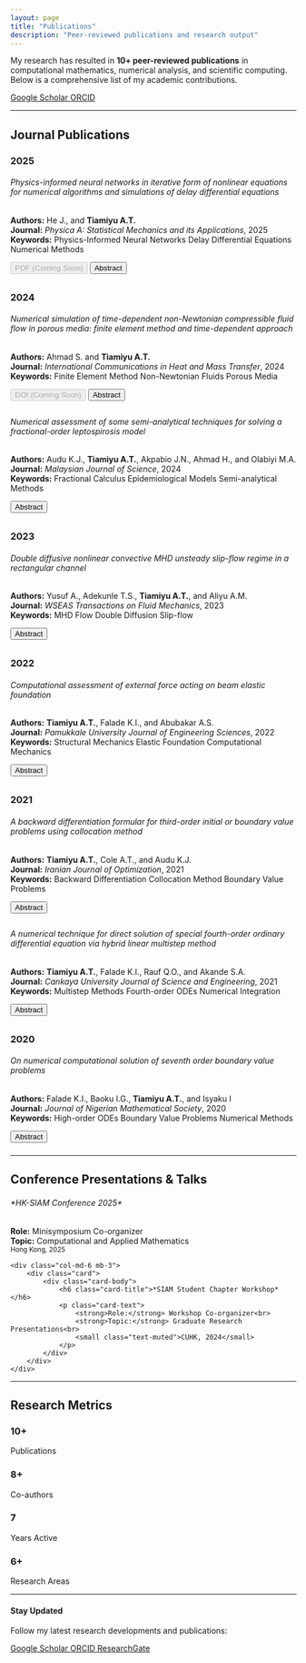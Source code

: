 ```yaml
---
layout: page
title: "Publications"
description: "Peer-reviewed publications and research output"
---
```


<div class="row mb-4">
    <div class="col-md-8">
        <p class="lead">
            My research has resulted in <strong>10+ peer-reviewed publications</strong> in computational mathematics, 
            numerical analysis, and scientific computing. Below is a comprehensive list of my academic contributions.
        </p>
    </div>
    <div class="col-md-4 text-end">
        <a href="https://scholar.google.com/citations?user=Abdgafar-Tiamiyu" class="btn btn-outline-primary" target="_blank">
            <i class="ai ai-google-scholar"></i> Google Scholar
        </a>
        <a href="https://orcid.org/0000-0003-1641-7196" class="btn btn-outline-success" target="_blank">
            <i class="ai ai-orcid"></i> ORCID
        </a>
    </div>
</div>

---

## Journal Publications

<div class="publications-list">

<h3 class="text-left text-primary mb-4 mt-5">2025</h3>

<div class="card mb-3">
    <div class="card-body">
        <h6 class="card-title text-primary">
            Physics-informed neural networks in iterative form of nonlinear equations for numerical algorithms and simulations of delay differential equations
        </h6>
        <p class="card-text">
            <strong>Authors:</strong> He J., and <strong>Tiamiyu A.T.</strong><br>
            <strong>Journal:</strong> <em>Physica A: Statistical Mechanics and its Applications</em>, 2025<br>
            <strong>Keywords:</strong> 
            <span class="badge bg-light text-dark me-1">Physics-Informed Neural Networks</span>
            <span class="badge bg-light text-dark me-1">Delay Differential Equations</span>
            <span class="badge bg-light text-dark me-1">Numerical Methods</span>
        </p>
        <div class="publication-links">
            <button class="btn btn-sm btn-outline-primary me-2" disabled>
                <i class="fas fa-file-pdf"></i> PDF (Coming Soon)
            </button>
            <button class="btn btn-sm btn-outline-secondary" onclick="toggleAbstract('abstract2025-1')">
                <i class="fas fa-align-left"></i> Abstract
            </button>
        </div>
        <div id="abstract2025-1" class="abstract-content mt-3" style="display: none;">
            <div class="alert alert-light">
                <small><strong>Abstract:</strong> This paper presents novel physics-informed neural network approaches for solving delay differential equations through iterative formulations, demonstrating improved convergence and accuracy in numerical simulations.</small>
            </div>
        </div>
    </div>
</div>

<h3 class="text-left text-primary mb-4 mt-5">2024</h3>

<div class="card mb-3">
    <div class="card-body">
        <h6 class="card-title text-primary">
            Numerical simulation of time-dependent non-Newtonian compressible fluid flow in porous media: finite element method and time-dependent approach
        </h6>
        <p class="card-text">
            <strong>Authors:</strong> Ahmad S. and <strong>Tiamiyu A.T.</strong><br>
            <strong>Journal:</strong> <em>International Communications in Heat and Mass Transfer</em>, 2024<br>
            <strong>Keywords:</strong> 
            <span class="badge bg-light text-dark me-1">Finite Element Method</span>
            <span class="badge bg-light text-dark me-1">Non-Newtonian Fluids</span>
            <span class="badge bg-light text-dark me-1">Porous Media</span>
        </p>
        <div class="publication-links">
            <button class="btn btn-sm btn-outline-primary me-2" disabled>
                <i class="fas fa-external-link-alt"></i> DOI (Coming Soon)
            </button>
            <button class="btn btn-sm btn-outline-secondary" onclick="toggleAbstract('abstract2024-1')">
                <i class="fas fa-align-left"></i> Abstract
            </button>
        </div>
        <div id="abstract2024-1" class="abstract-content mt-3" style="display: none;">
            <div class="alert alert-light">
                <small><strong>Abstract:</strong> We develop and analyze finite element methods for time-dependent non-Newtonian compressible fluid flow in porous media, providing numerical solutions with enhanced stability and accuracy.</small>
            </div>
        </div>
    </div>
</div>

<div class="card mb-3">
    <div class="card-body">
        <h6 class="card-title text-primary">
            Numerical assessment of some semi-analytical techniques for solving a fractional-order leptospirosis model
        </h6>
        <p class="card-text">
            <strong>Authors:</strong> Audu K.J., <strong>Tiamiyu A.T.</strong>, Akpabio J.N., Ahmad H., and Olabiyi M.A.<br>
            <strong>Journal:</strong> <em>Malaysian Journal of Science</em>, 2024<br>
            <strong>Keywords:</strong> 
            <span class="badge bg-light text-dark me-1">Fractional Calculus</span>
            <span class="badge bg-light text-dark me-1">Epidemiological Models</span>
            <span class="badge bg-light text-dark me-1">Semi-analytical Methods</span>
        </p>
        <div class="publication-links">
            <button class="btn btn-sm btn-outline-secondary" onclick="toggleAbstract('abstract2024-2')">
                <i class="fas fa-align-left"></i> Abstract
            </button>
        </div>
        <div id="abstract2024-2" class="abstract-content mt-3" style="display: none;">
            <div class="alert alert-light">
                <small><strong>Abstract:</strong> This study compares various semi-analytical techniques for solving fractional-order leptospirosis models, providing insights into their numerical accuracy and computational efficiency.</small>
            </div>
        </div>
    </div>
</div>

<h3 class="text-left text-primary mb-4 mt-5">2023</h3>

<div class="card mb-3">
    <div class="card-body">
        <h6 class="card-title text-primary">
            Double diffusive nonlinear convective MHD unsteady slip-flow regime in a rectangular channel
        </h6>
        <p class="card-text">
            <strong>Authors:</strong> Yusuf A., Adekunle T.S., <strong>Tiamiyu A.T.</strong>, and Aliyu A.M.<br>
            <strong>Journal:</strong> <em>WSEAS Transactions on Fluid Mechanics</em>, 2023<br>
            <strong>Keywords:</strong> 
            <span class="badge bg-light text-dark me-1">MHD Flow</span>
            <span class="badge bg-light text-dark me-1">Double Diffusion</span>
            <span class="badge bg-light text-dark me-1">Slip-flow</span>
        </p>
        <div class="publication-links">
            <button class="btn btn-sm btn-outline-secondary" onclick="toggleAbstract('abstract2023-1')">
                <i class="fas fa-align-left"></i> Abstract
            </button>
        </div>
        <div id="abstract2023-1" class="abstract-content mt-3" style="display: none;">
            <div class="alert alert-light">
                <small><strong>Abstract:</strong> Investigation of double diffusive nonlinear convective magnetohydrodynamic unsteady slip-flow in rectangular channels with applications to engineering fluid dynamics.</small>
            </div>
        </div>
    </div>
</div>

<h3 class="text-left text-primary mb-4 mt-5">2022</h3>

<div class="card mb-3">
    <div class="card-body">
        <h6 class="card-title text-primary">
            Computational assessment of external force acting on beam elastic foundation
        </h6>
        <p class="card-text">
            <strong>Authors:</strong> <strong>Tiamiyu A.T.</strong>, Falade K.I., and Abubakar A.S.<br>
            <strong>Journal:</strong> <em>Pamukkale University Journal of Engineering Sciences</em>, 2022<br>
            <strong>Keywords:</strong> 
            <span class="badge bg-light text-dark me-1">Structural Mechanics</span>
            <span class="badge bg-light text-dark me-1">Elastic Foundation</span>
            <span class="badge bg-light text-dark me-1">Computational Mechanics</span>
        </p>
        <div class="publication-links">
            <button class="btn btn-sm btn-outline-secondary" onclick="toggleAbstract('abstract2022-1')">
                <i class="fas fa-align-left"></i> Abstract
            </button>
        </div>
        <div id="abstract2022-1" class="abstract-content mt-3" style="display: none;">
            <div class="alert alert-light">
                <small><strong>Abstract:</strong> Computational analysis of external forces acting on beam elastic foundations using advanced numerical techniques and finite element approaches.</small>
            </div>
        </div>
    </div>
</div>

<h3 class="text-left text-primary mb-4 mt-5">2021</h3>

<div class="card mb-3">
    <div class="card-body">
        <h6 class="card-title text-primary">
            A backward differentiation formular for third-order initial or boundary value problems using collocation method
        </h6>
        <p class="card-text">
            <strong>Authors:</strong> <strong>Tiamiyu A.T.</strong>, Cole A.T., and Audu K.J.<br>
            <strong>Journal:</strong> <em>Iranian Journal of Optimization</em>, 2021<br>
            <strong>Keywords:</strong> 
            <span class="badge bg-light text-dark me-1">Backward Differentiation</span>
            <span class="badge bg-light text-dark me-1">Collocation Method</span>
            <span class="badge bg-light text-dark me-1">Boundary Value Problems</span>
        </p>
        <div class="publication-links">
            <button class="btn btn-sm btn-outline-secondary" onclick="toggleAbstract('abstract2021-1')">
                <i class="fas fa-align-left"></i> Abstract
            </button>
        </div>
        <div id="abstract2021-1" class="abstract-content mt-3" style="display: none;">
            <div class="alert alert-light">
                <small><strong>Abstract:</strong> Development of backward differentiation formulae for solving third-order initial and boundary value problems using collocation methods with improved stability and accuracy.</small>
            </div>
        </div>
    </div>
</div>

<div class="card mb-3">
    <div class="card-body">
        <h6 class="card-title text-primary">
            A numerical technique for direct solution of special fourth-order ordinary differential equation via hybrid linear multistep method
        </h6>
        <p class="card-text">
            <strong>Authors:</strong> <strong>Tiamiyu A.T.</strong>, Falade K.I., Rauf Q.O., and Akande S.A.<br>
            <strong>Journal:</strong> <em>Cankaya University Journal of Science and Engineering</em>, 2021<br>
            <strong>Keywords:</strong> 
            <span class="badge bg-light text-dark me-1">Multistep Methods</span>
            <span class="badge bg-light text-dark me-1">Fourth-order ODEs</span>
            <span class="badge bg-light text-dark me-1">Numerical Integration</span>
        </p>
        <div class="publication-links">
            <button class="btn btn-sm btn-outline-secondary" onclick="toggleAbstract('abstract2021-2')">
                <i class="fas fa-align-left"></i> Abstract
            </button>
        </div>
        <div id="abstract2021-2" class="abstract-content mt-3" style="display: none;">
            <div class="alert alert-light">
                <small><strong>Abstract:</strong> Novel hybrid linear multistep methods for direct solution of special fourth-order ordinary differential equations with enhanced computational efficiency.</small>
            </div>
        </div>
    </div>
</div>

<h3 class="text-left text-primary mb-4 mt-5">2020</h3>

<div class="card mb-3">
    <div class="card-body">
        <h6 class="card-title text-primary">
            On numerical computational solution of seventh order boundary value problems
        </h6>
        <p class="card-text">
            <strong>Authors:</strong> Falade K.I., Baoku I.G., <strong>Tiamiyu A.T.</strong>, and Isyaku I<br>
            <strong>Journal:</strong> <em>Journal of Nigerian Mathematical Society</em>, 2020<br>
            <strong>Keywords:</strong> 
            <span class="badge bg-light text-dark me-1">High-order ODEs</span>
            <span class="badge bg-light text-dark me-1">Boundary Value Problems</span>
            <span class="badge bg-light text-dark me-1">Numerical Methods</span>
        </p>
        <div class="publication-links">
            <button class="btn btn-sm btn-outline-secondary" onclick="toggleAbstract('abstract2020-1')">
                <i class="fas fa-align-left"></i> Abstract
            </button>
        </div>
        <div id="abstract2020-1" class="abstract-content mt-3" style="display: none;">
            <div class="alert alert-light">
                <small><strong>Abstract:</strong> Computational approaches for solving seventh-order boundary value problems using advanced numerical techniques with applications to engineering problems.</small>
            </div>
        </div>
    </div>
</div>

</div>

---

## Conference Presentations & Talks

<div class="row">
    <div class="col-md-6 mb-3">
        <div class="card">
            <div class="card-body">
                <h6 class="card-title">*HK-SIAM Conference 2025*</h6>
                <p class="card-text">
                    <strong>Role:</strong> Minisymposium Co-organizer<br>
                    <strong>Topic:</strong> Computational and Applied Mathematics<br>
                    <small class="text-muted">Hong Kong, 2025</small>
                </p>
            </div>
        </div>
    </div>
    
    <div class="col-md-6 mb-3">
        <div class="card">
            <div class="card-body">
                <h6 class="card-title">*SIAM Student Chapter Workshop*</h6>
                <p class="card-text">
                    <strong>Role:</strong> Workshop Co-organizer<br>
                    <strong>Topic:</strong> Graduate Research Presentations<br>
                    <small class="text-muted">CUHK, 2024</small>
                </p>
            </div>
        </div>
    </div>
</div>

---

## Research Metrics

<div class="row text-center mb-4">
    <div class="col-md-3 mb-3">
        <div class="card">
            <div class="card-body">
                <h3 class="text-primary">10+</h3>
                <p class="text-muted mb-0">Publications</p>
            </div>
        </div>
    </div>
    <div class="col-md-3 mb-3">
        <div class="card">
            <div class="card-body">
                <h3 class="text-success">8+</h3>
                <p class="text-muted mb-0">Co-authors</p>
            </div>
        </div>
    </div>
    <div class="col-md-3 mb-3">
        <div class="card">
            <div class="card-body">
                <h3 class="text-info">7</h3>
                <p class="text-muted mb-0">Years Active</p>
            </div>
        </div>
    </div>
    <div class="col-md-3 mb-3">
        <div class="card">
            <div class="card-body">
                <h3 class="text-warning">6+</h3>
                <p class="text-muted mb-0">Research Areas</p>
            </div>
        </div>
    </div>
</div>

---

<div class="text-center">
    <h4>Stay Updated</h4>
    <p>Follow my latest research developments and publications:</p>
    <div class="btn-group" role="group">
        <a href="https://scholar.google.com/citations?user=Abdgafar-Tiamiyu" class="btn btn-outline-primary" target="_blank">
            <i class="ai ai-google-scholar"></i> Google Scholar
        </a>
        <a href="https://orcid.org/0000-0003-1641-7196" class="btn btn-outline-success" target="_blank">
            <i class="ai ai-orcid"></i> ORCID
        </a>
        <a href="https://www.researchgate.net/profile/Abdgafar-Tiamiyu" class="btn btn-outline-info" target="_blank">
            <i class="ai ai-researchgate"></i> ResearchGate
        </a>
    </div>
</div>

<script>
function toggleAbstract(id) {
    var element = document.getElementById(id);
    if (element.style.display === "none") {
        element.style.display = "block";
    } else {
        element.style.display = "none";
    }
}
</script>

<style>
.publications-list .card {
    transition: transform 0.2s;
}

.publications-list .card:hover {
    transform: translateY(-2px);
    box-shadow: 0 4px 8px rgba(0,0,0,0.1);
}

.abstract-content {
    border-left: 4px solid #007bff;
    margin-left: 1rem;
}

.publication-links .btn {
    margin-bottom: 0.5rem;
}
</style>
